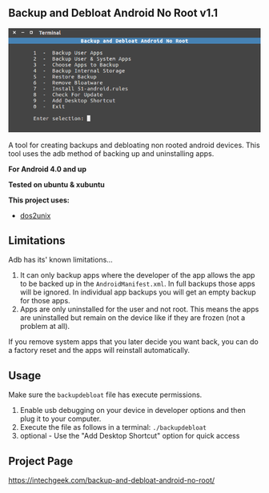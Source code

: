 ## Backup and Debloat Android No Root v1.1
![image](configs/bnd.png)

A tool for creating backups and debloating non rooted android devices. This tool uses the adb method of backing up and uninstalling apps.

**For Android 4.0 and up**

**Tested on ubuntu & xubuntu**

**This project uses:**
- [dos2unix](https://waterlan.home.xs4all.nl/dos2unix.html)

## Limitations
Adb has its' known limitations...

1. It can only backup apps where the developer of the app allows the app to be backed up in the `AndroidManifest.xml`. In full backups those apps will be ignored. In individual app backups you will get an empty backup for those apps.
2. Apps are only uninstalled for the user and not root. This means the apps are uninstalled but remain on the device like if they are frozen (not a problem at all).

If you remove system apps that you later decide you want back, you can do a factory reset and the apps will reinstall automatically.

## Usage
Make sure the `backupdebloat` file has execute permissions.

1. Enable usb debugging on your device in developer options and then plug it to your computer.
2. Execute the file as follows in a terminal: `./backupdebloat`
3. optional - Use the "Add Desktop Shortcut" option for quick access

## Project Page
https://intechgeek.com/backup-and-debloat-android-no-root/

